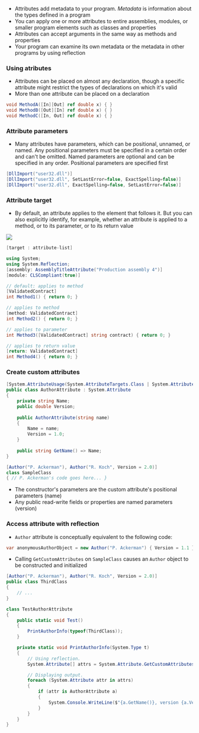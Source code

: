 - Attributes add metadata to your program. _Metadata_ is information about the types defined in a program
- You can apply one or more attributes to entire assemblies, modules, or smaller program elements such as classes and properties
- Attributes can accept arguments in the same way as methods and properties
- Your program can examine its own metadata or the metadata in other programs by using reflection

### Using atributes
- Attributes can be placed on almost any declaration, though a specific attribute might restrict the types of declarations on which it's valid
- More than one attribute can be placed on a declaration
```csharp
void MethodA([In][Out] ref double x) { }
void MethodB([Out][In] ref double x) { }
void MethodC([In, Out] ref double x) { }
```

### Attribute parameters
- Many attributes have parameters, which can be positional, unnamed, or named. Any positional parameters must be specified in a certain order and can't be omitted. Named parameters are optional and can be specified in any order. Positional parameters are specified first
```csharp
[DllImport("user32.dll")]
[DllImport("user32.dll", SetLastError=false, ExactSpelling=false)]
[DllImport("user32.dll", ExactSpelling=false, SetLastError=false)]
```

### Attribute target
- By default, an attribute applies to the element that follows it. But you can also explicitly identify, for example, whether an attribute is applied to a method, or to its parameter, or to its return value

![](Attribute-211220231144.png)

```csharp
[target : attribute-list]

using System;
using System.Reflection;
[assembly: AssemblyTitleAttribute("Production assembly 4")]
[module: CLSCompliant(true)]

// default: applies to method
[ValidatedContract]
int Method1() { return 0; }

// applies to method
[method: ValidatedContract]
int Method2() { return 0; }

// applies to parameter
int Method3([ValidatedContract] string contract) { return 0; }

// applies to return value
[return: ValidatedContract]
int Method4() { return 0; }
```

### Create custom attributes
```csharp
[System.AttributeUsage(System.AttributeTargets.Class | System.AttributeTargets.Struct, AllowMultiple = true) ] 
public class AuthorAttribute : System.Attribute 
{ 
	private string Name; 
	public double Version; 
	
	public AuthorAttribute(string name) 
	{ 
		Name = name; 
		Version = 1.0; 
	} 
 
	public string GetName() => Name; 
}

[Author("P. Ackerman"), Author("R. Koch", Version = 2.0)]
class SampleClass 
{ // P. Ackerman's code goes here... }
```

- The constructor's parameters are the custom attribute's positional parameters (name)
- Any public read-write fields or properties are named parameters (version)

### Access attribute with reflection
- `Author` attribute is conceptually equivalent to the following code:
```csharp
var anonymousAuthorObject = new Author("P. Ackerman") { Version = 1.1 };
```
- Calling `GetCustomAttributes` on `SampleClass` causes an `Author` object to be constructed and initialized

```csharp
[Author("P. Ackerman"), Author("R. Koch", Version = 2.0)]
public class ThirdClass
{
    // ...
}

class TestAuthorAttribute
{
    public static void Test()
    {
        PrintAuthorInfo(typeof(ThirdClass));
    }

    private static void PrintAuthorInfo(System.Type t)
    {
        // Using reflection.
        System.Attribute[] attrs = System.Attribute.GetCustomAttributes(t);  // Reflection.

        // Displaying output.
        foreach (System.Attribute attr in attrs)
        {
            if (attr is AuthorAttribute a)
            {
                System.Console.WriteLine($"{a.GetName()}, version {a.Version:f}");
            }
        }
    }
}
```












